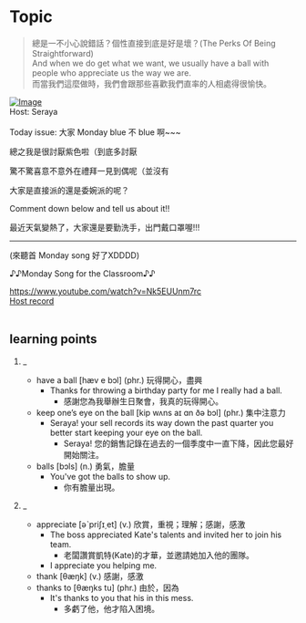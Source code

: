 # Topic

> 總是一不小心說錯話？個性直接到底是好是壞？(The Perks Of Being Straightforward) <br>
> And when we do get what we want, we usually have a ball with people who appreciate us the way we are. <br>
> 而當我們這麼做時，我們會跟那些喜歡我們直率的人相處得很愉快。 <br>

[![Image](https://cdn.voicetube.com/assets/thumbnails/1kUshnpxYnE.jpg)](https://www.youtube.com/embed/1kUshnpxYnE?rel=0&showinfo=0&cc_load_policy=0&controls=1&autoplay=1&iv_load_policy=3&playsinline=1&wmode=transparent&start=75&end=81&enablejsapi=1&origin=https://tw.voicetube.com&widgetid=1)<br>
Host: Seraya  
<br>Today issue: 大家 Monday blue 不 blue 啊~~~

總之我是很討厭紫色啦（到底多討厭

驚不驚喜意不意外在禮拜一見到偶呢（並沒有

大家是直接派的還是委婉派的呢？

Comment down below and tell us about it!!

最近天氣變熱了，大家還是要勤洗手，出門戴口罩喔!!!

---

(來聽首 Monday song 好了XDDDD)

♪♪Monday Song for the Classroom♪♪

https://www.youtube.com/watch?v=Nk5EUUnm7rc
<br>
[Host record](https://cdn.voicetube.com/tmp/everyday_records/seraya.chen/4181.mp3)
<br><br>
## learning points
1. _
	* have a ball [hæv e bɔl] (phr.) 玩得開心，盡興
		- Thanks for throwing a birthday party for me I really had a ball.
			+ 感謝您為我舉辦生日聚會，我真的玩得開心。
	* keep one’s eye on the ball [kip wʌns aɪ ɑn ðə bɔl] (phr.) 集中注意力
		- Seraya! your sell records its way down the past quarter you better start keeping your eye on the ball.
			+ Seraya! 您的銷售記錄在過去的一個季度中一直下降，因此您最好開始關注。
	* balls  [bɔls] (n.) 勇氣，膽量
		- You've got the balls to show up.
			+ 你有膽量出現。

2. _
	* appreciate [əˋpriʃɪ͵et] (v.) 欣賞，重視；理解；感謝，感激
		- The boss appreciated Kate's talents and invited her to join his team.
			+ 老闆讚賞凱特(Kate)的才華，並邀請她加入他的團隊。
		- I appreciate you helping me.
	* thank [θæŋk] (v.) 感謝，感激
	* thanks to [θæŋks tu] (phr.) 由於，因為
		- It's thanks to you that his in this mess.
			+ 多虧了他，他才陷入困境。
